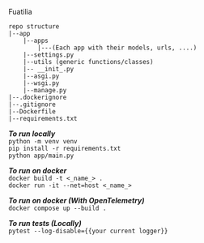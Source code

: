Fuatilia

```
repo structure
|--app
    |--apps
        |---(Each app with their models, urls, ....)
    |--settings.py
    |--utils (generic functions/classes)
    |-- __init_.py
    |--asgi.py
    |--wsgi.py
    |--manage.py
|--.dockerignore
|--.gitignore
|--Dockerfile
|--requirements.txt
```

***To run locally*** <br>
`python -m venv venv` <br>
`pip install -r requirements.txt` <br>
`python app/main.py` <br>

***To run on docker*** <br>
`docker build -t <_name_> .` <br>
`docker run -it --net=host <_name_>` <br>

***To run on docker (With OpenTelemetry)*** <br>
`docker compose up --build .` <br>

***To run tests (Locally)***<br>
`pytest --log-disable={{your current logger}}` <br>
